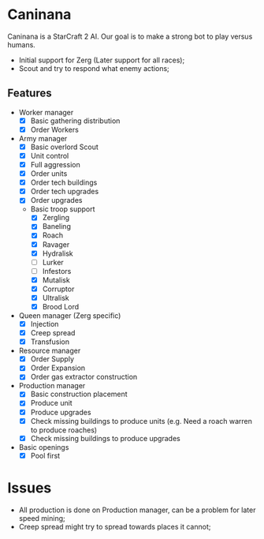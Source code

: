 # Caninana
Caninana is a StarCraft 2 AI. Our goal is to make a strong bot to play versus humans. 
- Initial support for Zerg (Later support for all races);
- Scout and try to respond what enemy actions;

## Features
- Worker manager 
  - [x] Basic gathering distribution 
  - [x] Order Workers
- Army manager
  - [x] Basic overlord Scout
  - [x] Unit control
  - [x] Full aggression
  - [x] Order units
  - [x] Order tech buildings
  - [x] Order tech upgrades
  - [x] Order upgrades
  - Basic troop support
    - [x] Zergling
    - [x] Baneling
    - [x] Roach
    - [x] Ravager
    - [x] Hydralisk
    - [ ] Lurker
    - [ ] Infestors
    - [x] Mutalisk
    - [x] Corruptor
    - [x] Ultralisk
    - [x] Brood Lord
- Queen manager (Zerg specific)
  - [x] Injection
  - [x] Creep spread
  - [x] Transfusion
- Resource manager
  - [x] Order Supply
  - [x] Order Expansion
  - [x] Order gas extractor construction
- Production manager
  - [x] Basic construction placement
  - [x] Produce unit
  - [x] Produce upgrades
  - [x] Check missing buildings to produce units (e.g. Need a roach warren to produce roaches)
  - [x] Check missing buildings to produce upgrades
- Basic openings
  - [x] Pool first

# Issues
- All production is done on Production manager, can be a problem for later speed mining;
- Creep spread might try to spread towards places it cannot;